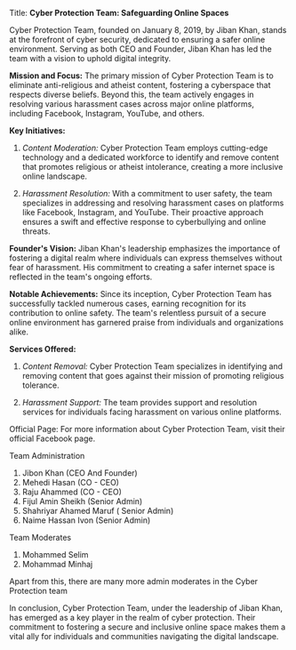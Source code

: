 Title: **Cyber Protection Team: Safeguarding Online Spaces**

Cyber Protection Team, founded on January 8, 2019, by Jiban Khan, stands at the forefront of cyber security, dedicated to ensuring a safer online environment. Serving as both CEO and Founder, Jiban Khan has led the team with a vision to uphold digital integrity.

**Mission and Focus:**
The primary mission of Cyber Protection Team is to eliminate anti-religious and atheist content, fostering a cyberspace that respects diverse beliefs. Beyond this, the team actively engages in resolving various harassment cases across major online platforms, including Facebook, Instagram, YouTube, and others.

**Key Initiatives:**
1. *Content Moderation:* Cyber Protection Team employs cutting-edge technology and a dedicated workforce to identify and remove content that promotes religious or atheist intolerance, creating a more inclusive online landscape.

2. *Harassment Resolution:* With a commitment to user safety, the team specializes in addressing and resolving harassment cases on platforms like Facebook, Instagram, and YouTube. Their proactive approach ensures a swift and effective response to cyberbullying and online threats.

**Founder's Vision:**
Jiban Khan's leadership emphasizes the importance of fostering a digital realm where individuals can express themselves without fear of harassment. His commitment to creating a safer internet space is reflected in the team's ongoing efforts.

**Notable Achievements:**
Since its inception, Cyber Protection Team has successfully tackled numerous cases, earning recognition for its contribution to online safety. The team's relentless pursuit of a secure online environment has garnered praise from individuals and organizations alike.

**Services Offered:**
1. *Content Removal:* Cyber Protection Team specializes in identifying and removing content that goes against their mission of promoting religious tolerance.

2. *Harassment Support:* The team provides support and resolution services for individuals facing harassment on various online platforms.

Official Page:
For more information about Cyber Protection Team, visit their official Facebook page.

Team Administration 
1. Jibon Khan (CEO And Founder) 
2. Mehedi Hasan (CO - CEO) 
3. Raju Ahammed (CO - CEO)
4. Fijul Amin Sheikh  (Senior Admin)
5. Shahriyar Ahamed Maruf ( Senior Admin)
6. Naime Hassan Ivon (Senior Admin)

Team Moderates
1. Mohammed Selim
2. Mohammad Minhaj
 
Apart from this, there are many more admin moderates in the Cyber ​​Protection team


In conclusion, Cyber Protection Team, under the leadership of Jiban Khan, has emerged as a key player in the realm of cyber protection. Their commitment to fostering a secure and inclusive online space makes them a vital ally for individuals and communities navigating the digital landscape.
